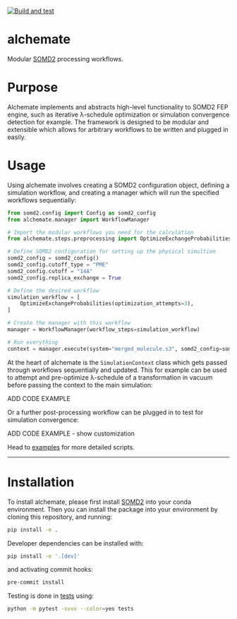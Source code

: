 [![Build and test](https://github.com/akalpokas/alchemate/actions/workflows/ci.yml/badge.svg?event=workflow_dispatch)](https://github.com/akalpokas/alchemate/actions/workflows/ci.yml)

# alchemate
Modular [SOMD2](https://github.com/OpenBioSim/somd2) processing workflows.

# Purpose
Alchemate implements and abstracts high-level functionality to SOMD2 FEP engine, such as iterative λ-schedule optimization or simulation convergence detection for example. The framework is designed to be modular and extensible which allows for arbitrary workflows to be written and plugged in easily.

# Usage
Using alchemate involves creating a SOMD2 configuration object, defining a simulation workflow, and creating a manager which will run the specified workflows sequentially:

```python
from somd2.config import Config as somd2_config
from alchemate.manager import WorkflowManager

# Import the modular workflows you need for the calculation
from alchemate.steps.preprocessing import OptimizeExchangeProbabilities

# Define SOMD2 configuration for setting up the physical simultion
somd2_config = somd2_config()
somd2_config.cutoff_type = "PME"
somd2_config.cutoff = "14A"
somd2_config.replica_exchange = True

# Define the desired workflow
simulation_workflow = [
    OptimizeExchangeProbabilities(optimization_attempts=3),
]

# Create the manager with this workflow
manager = WorkflowManager(workflow_steps=simulation_workflow)

# Run everything
context = manager.execute(system="merged_molecule.s3", somd2_config=somd2_config)
```

At the heart of alchemate is the `SimulationContext` class which gets passed through workflows sequentially and updated. This for example can be used to attempt and pre-optimize λ-schedule of a transformation in vacuum before passing the context to the main simulation:

ADD CODE EXAMPLE

Or a further post-processing workflow can be plugged in to test for simulation convergence:

ADD CODE EXAMPLE - show customization


Head to [examples](examples/) for more detailed scripts.
___
# Installation

To install alchemate, please first install [SOMD2](https://github.com/OpenBioSim/somd2) into your conda environment. Then you can install the package into your environment by cloning this repository, and running:
```bash
pip install -e .
```

Developer dependencies can be installed with:
```bash
pip install -e '.[dev]'
```

and activating commit hooks:
```bash
pre-commit install
```

Testing is done in [tests](tests) using:
```bash
python -m pytest -svvv --color=yes tests
```
